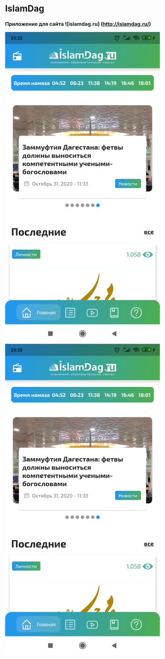 # IslamDag

### Приложение для сайта ![islamdag.ru] (http://islamdag.ru/)

![](https://github.com/glin94/islamdag/blob/master/Android_screenshots/Screenshot_2020-11-02-23-25-48-961_com.selamapp.islamdag.jpg) ![](https://github.com/glin94/islamdag/blob/master/Android_screenshots/Screenshot_2020-11-02-23-25-48-961_com.selamapp.islamdag.jpg)

